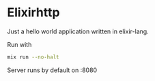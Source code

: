 # Elixirhttp

Just a hello world application written in elixir-lang.

Run with

```bash
mix run --no-halt
```
Server runs by default on :8080
